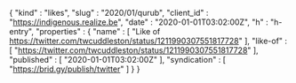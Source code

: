 {
  "kind" : "likes",
  "slug" : "2020/01/qurub",
  "client_id" : "https://indigenous.realize.be",
  "date" : "2020-01-01T03:02:00Z",
  "h" : "h-entry",
  "properties" : {
    "name" : [ "Like of https://twitter.com/twcuddleston/status/1211990307551817728" ],
    "like-of" : [ "https://twitter.com/twcuddleston/status/1211990307551817728" ],
    "published" : [ "2020-01-01T03:02:00Z" ],
    "syndication" : [ "https://brid.gy/publish/twitter" ]
  }
}
